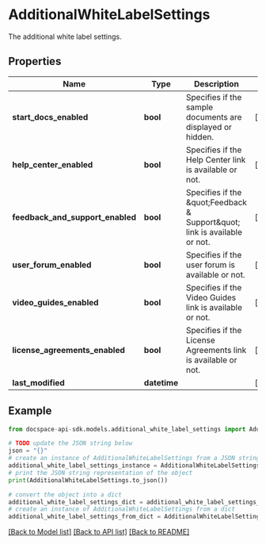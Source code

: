 # AdditionalWhiteLabelSettings
The additional white label settings.

## Properties

Name | Type | Description | Notes
------------ | ------------- | ------------- | -------------
**start_docs_enabled** | **bool** | Specifies if the sample documents are displayed or hidden. | [optional] 
**help_center_enabled** | **bool** | Specifies if the Help Center link is available or not. | [optional] 
**feedback_and_support_enabled** | **bool** | Specifies if the \&quot;Feedback &amp; Support\&quot; link is available or not. | [optional] 
**user_forum_enabled** | **bool** | Specifies if the user forum is available or not. | [optional] 
**video_guides_enabled** | **bool** | Specifies if the Video Guides link is available or not. | [optional] 
**license_agreements_enabled** | **bool** | Specifies if the License Agreements link is available or not. | [optional] 
**last_modified** | **datetime** |  | [optional] 

## Example

```python
from docspace-api-sdk.models.additional_white_label_settings import AdditionalWhiteLabelSettings

# TODO update the JSON string below
json = "{}"
# create an instance of AdditionalWhiteLabelSettings from a JSON string
additional_white_label_settings_instance = AdditionalWhiteLabelSettings.from_json(json)
# print the JSON string representation of the object
print(AdditionalWhiteLabelSettings.to_json())

# convert the object into a dict
additional_white_label_settings_dict = additional_white_label_settings_instance.to_dict()
# create an instance of AdditionalWhiteLabelSettings from a dict
additional_white_label_settings_from_dict = AdditionalWhiteLabelSettings.from_dict(additional_white_label_settings_dict)
```
[[Back to Model list]](../README.md#documentation-for-models) [[Back to API list]](../README.md#documentation-for-api-endpoints) [[Back to README]](../README.md)


